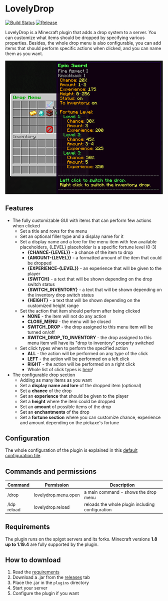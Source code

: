 # LovelyDrop
[![Build Status](https://img.shields.io/github/actions/workflow/status/zrdzn/LovelyDrop/build.yml?branch=master)](https://github.com/zrdzn/LovelyDrop/actions/workflows/build.yml)
[![Release](https://img.shields.io/github/v/release/zrdzn/LovelyDrop?color=44CC44)](https://github.com/zrdzn/LovelyDrop/releases/latest)

LovelyDrop is a Minecraft plugin that adds a drop system to a server. You can customize what items should be dropped by specifying various properties. Besides, the whole drop menu is also configurable, you can add items that should perform specific actions when clicked, and you can name them as you want.

![](img/menu-preview.png)
## Features
- The fully customizable GUI with items that can perform few actions when clicked
  - Set a title and rows for the menu
  - Set an optional filler type and a display name for it
  - Set a display name and a lore for the menu item with few available placeholders, {LEVEL} placeholder is a specific
fortune level (0-3)
    - **{CHANCE-{LEVEL}}** - a chance of the item to drop
    - **{AMOUNT-{LEVEL}}** - a formatted amount of the item that could be dropped
    - **{EXPERIENCE-{LEVEL}}** - an experience that will be given to the player
    - **{SWITCH}** - a text that will be shown depending on the drop switch status
    - **{SWITCH_INVENTORY}** - a text that will be shown depending on the inventory drop switch status
    - **{HEIGHT}** - a text that will be shown depending on the customized height range
  - Set the action that item should perform after being clicked
    - **NONE** - the item will not do any action
    - **CLOSE_MENU** - the menu will be closed
    - **SWITCH_DROP** - the drop assigned to this menu item will be turned on/off
    - **SWITCH_DROP_TO_INVENTORY** - the drop assigned to this menu item will have its "drop to inventory" property switched
  - Set click types when to perform the specified action
    - **ALL** - the action will be performed on any type of the click
    - **LEFT** - the action will be performed on a left click
    - **RIGHT** - the action will be performed on a right click
    - Whole list of click types is [here](https://hub.spigotmc.org/javadocs/bukkit/org/bukkit/event/inventory/ClickType.html)!
- The configurable drop section
  - Adding as many items as you want
  - Set a **display name and lore** of the dropped item (optional)
  - Set a **chance** of the drop
  - Set an **experience** that should be given to the player
  - Set a **height** where the item could be dropped
  - Set an **amount** of possible items of the drop
  - Set an **enchantments** of the drop
  - Set a **fortune section** where you can customize chance, experience and amount depending on the pickaxe's fortune
## Configuration
The whole configuration of the plugin is explained in this
[default configuration file](https://github.com/zrdzn/LovelyDrop/blob/master/plugin/src/main/resources/config.yml).
## Commands and permissions
| Command | Permission | Description                                                                                 |
| ----------------|---------------|----------------------------------------------------------------------------------|
| /drop | lovelydrop.menu.open | a main command - shows the drop menu                                                  |
| /ldp reload | lovelydrop.reload | reloads the whole plugin including configuration                                 |

## Requirements
The plugin runs on the spigot servers and its forks. Minecraft versions **1.8 up to 1.19.4** are fully supported by the plugin.

## How to download
1. Read the [requirements](#requirements)
2. Download a .jar from the [releases](https://github.com/zrdzn/LovelyDrop/releases) tab
3. Place the .jar in the `plugins` directory
4. Start your server
5. Configure the plugin if you want
